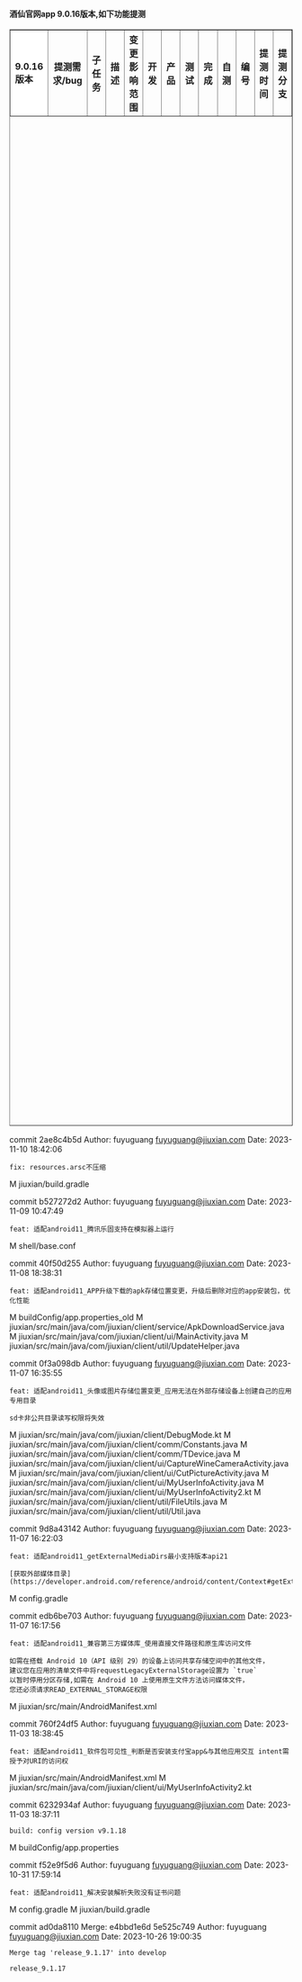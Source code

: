 

 <h4> 酒仙官网app 9.0.16版本,如下功能提测 </h4> 
 

<table border="1" cellpadding="0" cellspacing="0" width="50%" height="50%">
    <tr>
      <th style="background-color:#ffffff;" rowspan="2" align="left">9.0.16版本</th>
    </tr>
      	<tr>
    	    	<th>提测需求/bug</th>
    	    	<th>子任务</th>
    	    	<th>描述</th>
    	    	<th>变更影响范围</th>
    	    	<th rowspan="1">开发</th>
    	    	<th>产品</th>
    	    	<th>测试</th>
    	    	<th>完成</th>
    	    	<th>自测</th>
    	    	<th>编号</th>
    	    	<th>提测时间</th>
    	    	<th style="width:15px">提测分支</th>
      	</tr>
</table>


  
commit 2ae8c4b5d
Author: fuyuguang <fuyuguang@jiuxian.com>
Date:   2023-11-10 18:42:06

    fix: resources.arsc不压缩

M	jiuxian/build.gradle

commit b527272d2
Author: fuyuguang <fuyuguang@jiuxian.com>
Date:   2023-11-09 10:47:49

    feat: 适配android11_腾讯乐固支持在模拟器上运行

M	shell/base.conf

commit 40f50d255
Author: fuyuguang <fuyuguang@jiuxian.com>
Date:   2023-11-08 18:38:31

    feat: 适配android11_APP升级下载的apk存储位置变更，升级后删除对应的app安装包，优化性能

M	buildConfig/app.properties_old
M	jiuxian/src/main/java/com/jiuxian/client/service/ApkDownloadService.java
M	jiuxian/src/main/java/com/jiuxian/client/ui/MainActivity.java
M	jiuxian/src/main/java/com/jiuxian/client/util/UpdateHelper.java

commit 0f3a098db
Author: fuyuguang <fuyuguang@jiuxian.com>
Date:   2023-11-07 16:35:55

    feat: 适配android11_头像或图片存储位置变更_应用无法在外部存储设备上创建自己的应用专用目录
    
    sd卡非公共目录读写权限将失效

M	jiuxian/src/main/java/com/jiuxian/client/DebugMode.kt
M	jiuxian/src/main/java/com/jiuxian/client/comm/Constants.java
M	jiuxian/src/main/java/com/jiuxian/client/comm/TDevice.java
M	jiuxian/src/main/java/com/jiuxian/client/ui/CaptureWineCameraActivity.java
M	jiuxian/src/main/java/com/jiuxian/client/ui/CutPictureActivity.java
M	jiuxian/src/main/java/com/jiuxian/client/ui/MyUserInfoActivity.java
M	jiuxian/src/main/java/com/jiuxian/client/ui/MyUserInfoActivity2.kt
M	jiuxian/src/main/java/com/jiuxian/client/util/FileUtils.java
M	jiuxian/src/main/java/com/jiuxian/client/util/Util.java

commit 9d8a43142
Author: fuyuguang <fuyuguang@jiuxian.com>
Date:   2023-11-07 16:22:03

    feat: 适配android11_getExternalMediaDirs最小支持版本api21
    
    [获取外部媒体目录](https://developer.android.com/reference/android/content/Context#getExternalMediaDirs())

M	config.gradle

commit edb6be703
Author: fuyuguang <fuyuguang@jiuxian.com>
Date:   2023-11-07 16:17:56

    feat: 适配android11_兼容第三方媒体库_使用直接文件路径和原生库访问文件
    
    如需在搭载 Android 10（API 级别 29）的设备上访问共享存储空间中的其他文件，
    建议您在应用的清单文件中将requestLegacyExternalStorage设置为 `true`
    以暂时停用分区存储,如需在 Android 10 上使用原生文件方法访问媒体文件，
    您还必须请求READ_EXTERNAL_STORAGE权限

M	jiuxian/src/main/AndroidManifest.xml

commit 760f24df5
Author: fuyuguang <fuyuguang@jiuxian.com>
Date:   2023-11-03 18:38:45

    feat: 适配android11_软件包可见性_判断是否安装支付宝app&与其他应用交互 intent需授予对URI的访问权

M	jiuxian/src/main/AndroidManifest.xml
M	jiuxian/src/main/java/com/jiuxian/client/ui/MyUserInfoActivity2.kt

commit 6232934af
Author: fuyuguang <fuyuguang@jiuxian.com>
Date:   2023-11-03 18:37:11

    build: config version v9.1.18

M	buildConfig/app.properties

commit f52e9f5d6
Author: fuyuguang <fuyuguang@jiuxian.com>
Date:   2023-10-31 17:59:14

    feat: 适配android11_解决安装解析失败没有证书问题

M	config.gradle
M	jiuxian/build.gradle

commit ad0da8110
Merge: e4bbd1e6d 5e525c749
Author: fuyuguang <fuyuguang@jiuxian.com>
Date:   2023-10-26 19:00:35

    Merge tag 'release_9.1.17' into develop
    
    release_9.1.17
